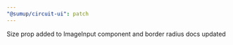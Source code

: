 ```yaml
---
"@sumup/circuit-ui": patch
---
```


Size prop added to ImageInput component and border radius docs updated
